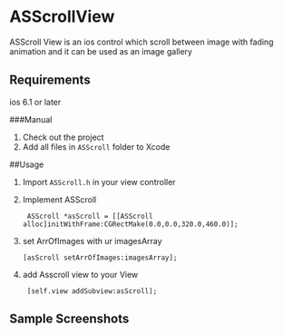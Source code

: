 ASScrollView
=============================
ASScroll View is an ios control  which scroll between image with fading animation and it can be used as an image gallery  

## Requirements
ios 6.1 or later

###Manual
1. Check out the project
2. Add all files in `ASScroll` folder to Xcode

##Usage
1. Import `ASScroll.h` in your view controller
2. Implement  ASScroll
	  
	    ASScroll *asScroll = [[ASScroll alloc]initWithFrame:CGRectMake(0.0,0.0,320.0,460.0)];

3. set ArrOfImages with ur imagesArray 

 	   [asScroll setArrOfImages:imagesArray];
	
4. add  Asscroll view  to your View

		[self.view addSubview:asScroll];

## Sample Screenshots
